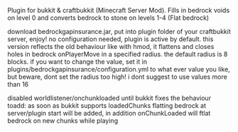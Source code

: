 Plugin for bukkit & craftbukkit (Minecraft Server Mod). Fills in bedrock voids on level 0 and converts bedrock to stone on levels 1-4 (Flat bedrock)

download bedrockgapinsurance.jar, put into plugin folder of your craftbukkit server, enjoy!
no configuration needed, plugin is active by default.
this version reflects the old behaviour like with hmod, it flattens and closes holes in bedrock onPlayerMove in a specified radius. the default radius is 8 blocks.
if you want to change the value, set it in plugins/bedrockgapinsurance/configuration.yml to what ever value you like, but beware, dont set the radius too high!
i dont suggest to use values more than 16

disabled worldlistener/onchunkloaded until bukkit fixes the behaviour
toadd: as soon as bukkit supports loadedChunks flatting bedrock at server/plugin start will be added, in addition onChunkLoaded will ftlat bedrock on new chunks while playing
